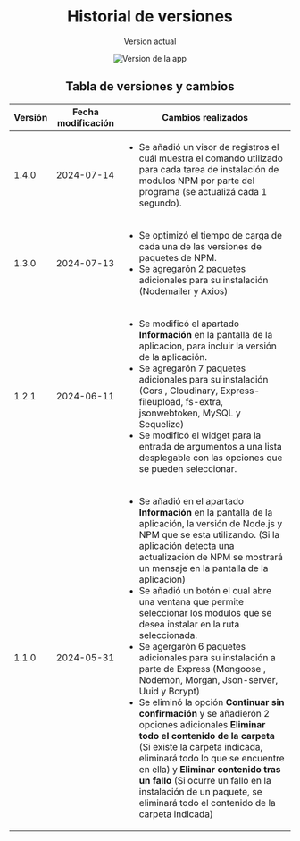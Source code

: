 <h1 align="center">Historial de versiones</h1>


<div align="center">
    <p>Version actual</p>
    <img src="https://img.shields.io/badge/Version-1.4.0-blue.svg" alt="Version de la app">
</div>

<h2 align="center">Tabla de versiones y cambios</h2>
<table>
    <thead>
        <tr>
            <th>Versión</th>
            <th>Fecha modificación</th>
            <th>Cambios realizados</th>
        </tr>
    </thead>
    <tbody>
        <tr>
            <td>1.4.0</td>
            <td>2024-07-14</td>
            <td>
                <ul>
                    <li>
                        Se añadió un visor de registros el cuál muestra el comando utilizado para cada tarea de instalación de modulos NPM por parte del programa (se actualizá cada 1 segundo).
                    </li>
                </ul>
            </td>
        </tr>
        <tr>
            <td>1.3.0</td>
            <td>2024-07-13</td>
            <td>
                <ul>
                    <li>
                        Se optimizó el tiempo de carga de cada una de las versiones de paquetes de NPM.
                    </li>
                    <li>
                        Se agregarón 2 paquetes adicionales para su instalación (Nodemailer y Axios) 
                    </li>
                </ul>
            </td>
        </tr>
        <tr>
            <td>1.2.1</td>
            <td>2024-06-11</td>
            <td>
                <ul>
                    <li>
                        Se modificó el apartado <strong>Información</strong> en la pantalla de la aplicacion, para incluir la versión de la aplicación.
                    </li>
                    <li>
                        Se agregarón 7 paquetes adicionales para su instalación (Cors , Cloudinary, Express-fileupload, fs-extra, jsonwebtoken, MySQL y Sequelize)
                    </li>
                    <li>
                        Se modificó el widget para la entrada de argumentos a una lista desplegable con las opciones que se pueden seleccionar.
                    </li>
                </ul>
            </td>
        </tr>
        <tr>
            <td>1.1.0</td>
            <td>2024-05-31</td>
            <td>
                <ul>
                    <li>    
                        Se añadió en el apartado <strong>Información</strong> en la pantalla de la aplicación, la versión de Node.js y NPM que se esta utilizando. (Si la aplicación detecta una actualización de NPM se mostrará un mensaje en la pantalla de la aplicacion)
                    </li>
                    <li>
                        Se añadió un botón el cual abre una ventana que permite seleccionar los modulos que se desea instalar en la ruta seleccionada.
                    </li>
                    <li>
                        Se agergarón 6 paquetes adicionales para su instalación a parte de Express (Mongoose , Nodemon, Morgan, Json-server, Uuid y Bcrypt)
                    </li>
                    <li>    
                        Se eliminó la opción <strong>Continuar sin confirmación</strong> y se añadierón 2 opciones adicionales <strong>Eliminar todo el contenido de la carpeta</strong> (Si existe la carpeta indicada, eliminará todo lo que se encuentre en ella) y <strong>Eliminar contenido tras un fallo</strong> (Si ocurre un fallo en la instalación de un paquete, se eliminará todo el contenido de la carpeta indicada)
                    </li>
                </ul>
            </td>
        </tr>
</table>
